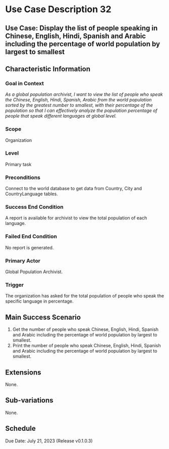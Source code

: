 # Use Case Description 32

## Use Case: Display the list of people speaking in Chinese, English, Hindi, Spanish and Arabic including the percentage of world population by largest to smallest

## Characteristic Information

### Goal in Context
*As a global population archivist, I want to view the list of people who speak the Chinese, English, Hindi, Spanish, Arabic from the world population sorted by the greatest number to smallest, with their percentage of the population so that I can effectively analyze the population percentage of people that speak different languages at global level.*

### Scope
Organization

### Level
Primary task

### Preconditions
Connect to the world database to get data from Country, City and CountryLanguage tables. 

### Success End Condition
A report is available for archivist to view the total population of each language.

### Failed End Condition
No report is generated. 

### Primary Actor
Global Population Archivist. 

### Trigger
The organization has asked for the total population of people who speak the specific language in percentage.

## Main Success Scenario
1. Get the number of people who speak Chinese, English, Hindi, Spanish and Arabic including the percentage of world population by largest to smallest. 
2. Print the number of people who speak Chinese, English, Hindi, Spanish and Arabic including the percentage of world population by largest to smallest. 

## Extensions
None.

## Sub-variations
None.

## Schedule
Due Date: July 21, 2023 (Release v0.1.0.3)

